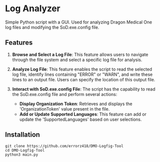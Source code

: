 # Log Analyzer

Simple Python script with a GUI. Used for analyzing Dragon Medical One log files and modifying the SoD.exe.config file. 

## Features

1. **Browse and Select a Log File**: This feature allows users to navigate through the file system and select a specific log file for analysis.

2. **Analyze Log File**: This feature enables the script to read the selected log file, identify lines containing "ERROR" or "WARN", and write these lines to an output file. Users can specify the location of this output file.


3. **Interact with SoD.exe.config File**: The script has the capability to read the SoD.exe.config file and perform several actions:
    - **Display Organization Token**: Retrieves and displays the 'OrganizationToken' value present in the file.
    - **Add or Update Supported Languages**: This feature can add or update the 'SupportedLanguages' based on user selections.

## Installation

```console
git clone https://github.com/errorz418/DMO-Logfig-Tool
cd DMO-Logfig-Tool
python3 main.py
```
